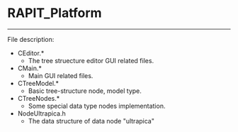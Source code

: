 # RAPIT_Platform

-----

File description:

* CEditor.*
  * The tree struecture editor GUI related files.
* CMain.*
  * Main GUI related files.
* CTreeModel.*
  * Basic tree-structure node, model type.
* CTreeNodes.*
  * Some special data type nodes implementation.
* NodeUltrapica.h
  * The data structure of data node "ultrapica"


